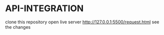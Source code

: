 # API-INTEGRATION
clone this repository
open live server
http://127.0.0.1:5500/request.html
see the changes
